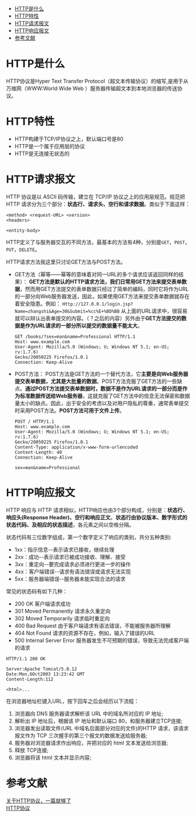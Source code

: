 * [HTTP是什么](#http是什么)
* [HTTP特性](#http特性)
* [HTTP请求报文](#http请求报文)
* [HTTP响应报文](#http响应报文)
* [参考文献](#参考文献)

# HTTP是什么
HTTP协议是Hyper Text Transfer Protocol（超文本传输协议）的缩写,是用于从万维网（WWW:World Wide Web ）服务器传输超文本到本地浏览器的传送协议。

# HTTP特性
- HTTP构建于TCP/IP协议之上，默认端口号是80
- HTTP是一个属于应用层的协议
- HTTP是无连接无状态的

# HTTP请求报文
HTTP 协议是以 ASCII 码传输，建立在 TCP/IP 协议之上的应用层规范。规范把 HTTP 请求分为三个部分：**状态行、请求头、空行和请求数据**。类似于下面这样：

```
<method> <request-URL> <version>
<headers>

<entity-body>
```

HTTP定义了与服务器交互的不同方法，最基本的方法有4种，分别是`GET`，`POST`，`PUT`，`DELETE`。

HTTP请求方法我这里只讨论GET方法与POST方法。
- GET方法（幂等——幂等的意味着对同一URL的多个请求应该返回同样的结果）：
**GET方法是默认的HTTP请求方法，我们日常用GET方法来提交表单数据**，然而用GET方法提交的表单数据只经过了简单的编码，同时它将作为URL的一部分向Web服务器发送，因此，如果使用GET方法来提交表单数据就存在着安全隐患。例如：
`Http://127.0.0.1/login.jsp?Name=zhangshi&Age=30&Submit=%cc%E+%BD%BB`
从上面的URL请求中，很容易就可以辩认出表单提交的内容。（？之后的内容）另外由于**GET方法提交的数据是作为URL请求的一部分所以提交的数据量不能太大**。

    ```
    GET /books/?sex=man&name=Professional HTTP/1.1
    Host: www.example.com
    User-Agent: Mozilla/5.0 (Windows; U; Windows NT 5.1; en-US; rv:1.7.6)
    Gecko/20050225 Firefox/1.0.1
    Connection: Keep-Alive
    ```

- POST方法：
POST方法是GET方法的一个替代方法，它**主要是向Web服务器提交表单数据，尤其是大批量的数据**。POST方法克服了GET方法的一些缺点。**通过POST方法提交表单数据时，数据不是作为URL请求的一部分而是作为标准数据传送给Web服务器**，这就克服了GET方法中的信息无法保密和数据量太小的缺点。因此，出于安全的考虑以及对用户隐私的尊重，通常表单提交时采用POST方法。**POST方法可用于文件上传**。

    ```
    POST / HTTP/1.1
    Host: www.example.com
    User-Agent: Mozilla/5.0 (Windows; U; Windows NT 5.1; en-US; rv:1.7.6)
    Gecko/20050225 Firefox/1.0.1
    Content-Type: application/x-www-form-urlencoded
    Content-Length: 40
    Connection: Keep-Alive
    
    sex=man&name=Professional  
    ```


# HTTP响应报文
HTTP 响应与 HTTP 请求相似，HTTP响应也由3个部分构成，分别是：**状态行、响应头(Response Header)、空行和响应正文**。**状态行由协议版本、数字形式的状态代码、及相应的状态描述**，各元素之间以空格分隔。

状态代码有三位数字组成，第一个数字定义了响应的类别，共分五种类别:
- 1xx：指示信息--表示请求已接收，继续处理
- 2xx：成功--表示请求已被成功接收、理解、接受
- 3xx：重定向--要完成请求必须进行更进一步的操作
- 4xx：客户端错误--请求有语法错误或请求无法实现
- 5xx：服务器端错误--服务器未能实现合法的请求

常见的状态码有如下几种：
- 200 OK 客户端请求成功
- 301 Moved Permanently 请求永久重定向
- 302 Moved Temporarily 请求临时重定向
- 400 Bad Request 由于客户端请求有语法错误，不能被服务器所理解
- 404 Not Found 请求的资源不存在，例如，输入了错误的URL
- 500 Internal Server Error 服务器发生不可预期的错误，导致无法完成客户端的请求


```
HTTP/1.1 200 OK

Server:Apache Tomcat/5.0.12
Date:Mon,6Oct2003 13:23:42 GMT
Content-Length:112

<html>...
```

在浏览器地址栏键入URL，按下回车之后会经历以下流程：
1. 浏览器向 DNS 服务器请求解析该 URL 中的域名所对应的 IP 地址;
2. 解析出 IP 地址后，根据该 IP 地址和默认端口 80，和服务器建立TCP连接;
3. 浏览器发出读取文件(URL 中域名后面部分对应的文件)的HTTP 请求，该请求报文作为 TCP 三次握手的第三个报文的数据发送给服务器;
4. 服务器对浏览器请求作出响应，并把对应的 html 文本发送给浏览器;
5. 释放 TCP连接;
6. 浏览器将该 html 文本并显示内容;


# 参考文献
[关于HTTP协议，一篇就够了](https://www.jianshu.com/p/80e25cb1d81a)   
[HTTP协议](https://hit-alibaba.github.io/interview/basic/network/HTTP.html)